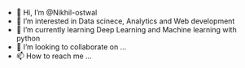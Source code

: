 - 👋 Hi, I’m @Nikhil-ostwal
- 👀 I’m interested in Data scinece, Analytics and Web development
- 🌱 I’m currently learning Deep Learning and Machine learning with python
- 💞️ I’m looking to collaborate on ...
- 📫 How to reach me ...

<!---
Nikhil-ostwal/Nikhil-ostwal is a ✨ special ✨ repository because its `README.md` (this file) appears on your GitHub profile.
You can click the Preview link to take a look at your changes.
--->
